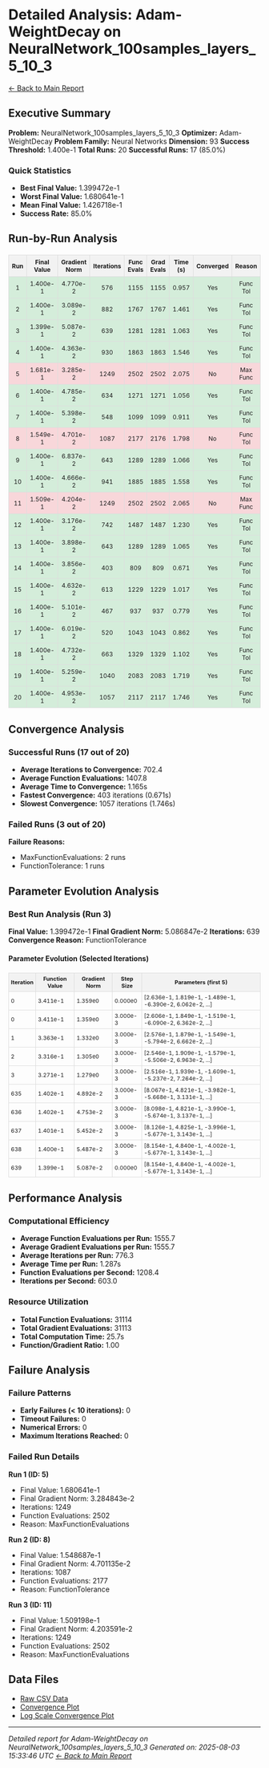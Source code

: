 # Detailed Analysis: Adam-WeightDecay on NeuralNetwork_100samples_layers_5_10_3
[← Back to Main Report](benchmark_report.md)
## Executive Summary
**Problem:** NeuralNetwork_100samples_layers_5_10_3
**Optimizer:** Adam-WeightDecay
**Problem Family:** Neural Networks
**Dimension:** 93
**Success Threshold:** 1.400e-1
**Total Runs:** 20
**Successful Runs:** 17 (85.0%)

### Quick Statistics
* **Best Final Value:** 1.399472e-1
* **Worst Final Value:** 1.680641e-1
* **Mean Final Value:** 1.426718e-1
* **Success Rate:** 85.0%


## Run-by-Run Analysis
<table style="border-collapse: collapse; width: 100%; margin: 20px 0; font-size: 12px;">
<tr style="background-color: #f2f2f2;">
<th style="border: 1px solid #ddd; padding: 6px; text-align: center;">Run</th>
<th style="border: 1px solid #ddd; padding: 6px; text-align: center;">Final Value</th>
<th style="border: 1px solid #ddd; padding: 6px; text-align: center;">Gradient Norm</th>
<th style="border: 1px solid #ddd; padding: 6px; text-align: center;">Iterations</th>
<th style="border: 1px solid #ddd; padding: 6px; text-align: center;">Func Evals</th>
<th style="border: 1px solid #ddd; padding: 6px; text-align: center;">Grad Evals</th>
<th style="border: 1px solid #ddd; padding: 6px; text-align: center;">Time (s)</th>
<th style="border: 1px solid #ddd; padding: 6px; text-align: center;">Converged</th>
<th style="border: 1px solid #ddd; padding: 6px; text-align: center;">Reason</th>
</tr>
<tr style="background-color: #d4edda;">
<td style="border: 1px solid #ddd; padding: 6px; text-align: center;">1</td>
<td style="border: 1px solid #ddd; padding: 6px; text-align: center;">1.400e-1</td>
<td style="border: 1px solid #ddd; padding: 6px; text-align: center;">4.770e-2</td>
<td style="border: 1px solid #ddd; padding: 6px; text-align: center;">576</td>
<td style="border: 1px solid #ddd; padding: 6px; text-align: center;">1155</td>
<td style="border: 1px solid #ddd; padding: 6px; text-align: center;">1155</td>
<td style="border: 1px solid #ddd; padding: 6px; text-align: center;">0.957</td>
<td style="border: 1px solid #ddd; padding: 6px; text-align: center;">Yes</td>
<td style="border: 1px solid #ddd; padding: 6px; text-align: center;">Func Tol</td>
</tr>
<tr style="background-color: #d4edda;">
<td style="border: 1px solid #ddd; padding: 6px; text-align: center;">2</td>
<td style="border: 1px solid #ddd; padding: 6px; text-align: center;">1.400e-1</td>
<td style="border: 1px solid #ddd; padding: 6px; text-align: center;">3.089e-2</td>
<td style="border: 1px solid #ddd; padding: 6px; text-align: center;">882</td>
<td style="border: 1px solid #ddd; padding: 6px; text-align: center;">1767</td>
<td style="border: 1px solid #ddd; padding: 6px; text-align: center;">1767</td>
<td style="border: 1px solid #ddd; padding: 6px; text-align: center;">1.461</td>
<td style="border: 1px solid #ddd; padding: 6px; text-align: center;">Yes</td>
<td style="border: 1px solid #ddd; padding: 6px; text-align: center;">Func Tol</td>
</tr>
<tr style="background-color: #d4edda;">
<td style="border: 1px solid #ddd; padding: 6px; text-align: center;">3</td>
<td style="border: 1px solid #ddd; padding: 6px; text-align: center;">1.399e-1</td>
<td style="border: 1px solid #ddd; padding: 6px; text-align: center;">5.087e-2</td>
<td style="border: 1px solid #ddd; padding: 6px; text-align: center;">639</td>
<td style="border: 1px solid #ddd; padding: 6px; text-align: center;">1281</td>
<td style="border: 1px solid #ddd; padding: 6px; text-align: center;">1281</td>
<td style="border: 1px solid #ddd; padding: 6px; text-align: center;">1.063</td>
<td style="border: 1px solid #ddd; padding: 6px; text-align: center;">Yes</td>
<td style="border: 1px solid #ddd; padding: 6px; text-align: center;">Func Tol</td>
</tr>
<tr style="background-color: #d4edda;">
<td style="border: 1px solid #ddd; padding: 6px; text-align: center;">4</td>
<td style="border: 1px solid #ddd; padding: 6px; text-align: center;">1.400e-1</td>
<td style="border: 1px solid #ddd; padding: 6px; text-align: center;">4.363e-2</td>
<td style="border: 1px solid #ddd; padding: 6px; text-align: center;">930</td>
<td style="border: 1px solid #ddd; padding: 6px; text-align: center;">1863</td>
<td style="border: 1px solid #ddd; padding: 6px; text-align: center;">1863</td>
<td style="border: 1px solid #ddd; padding: 6px; text-align: center;">1.546</td>
<td style="border: 1px solid #ddd; padding: 6px; text-align: center;">Yes</td>
<td style="border: 1px solid #ddd; padding: 6px; text-align: center;">Func Tol</td>
</tr>
<tr style="background-color: #f8d7da;">
<td style="border: 1px solid #ddd; padding: 6px; text-align: center;">5</td>
<td style="border: 1px solid #ddd; padding: 6px; text-align: center;">1.681e-1</td>
<td style="border: 1px solid #ddd; padding: 6px; text-align: center;">3.285e-2</td>
<td style="border: 1px solid #ddd; padding: 6px; text-align: center;">1249</td>
<td style="border: 1px solid #ddd; padding: 6px; text-align: center;">2502</td>
<td style="border: 1px solid #ddd; padding: 6px; text-align: center;">2502</td>
<td style="border: 1px solid #ddd; padding: 6px; text-align: center;">2.075</td>
<td style="border: 1px solid #ddd; padding: 6px; text-align: center;">No</td>
<td style="border: 1px solid #ddd; padding: 6px; text-align: center;">Max Func</td>
</tr>
<tr style="background-color: #d4edda;">
<td style="border: 1px solid #ddd; padding: 6px; text-align: center;">6</td>
<td style="border: 1px solid #ddd; padding: 6px; text-align: center;">1.400e-1</td>
<td style="border: 1px solid #ddd; padding: 6px; text-align: center;">4.785e-2</td>
<td style="border: 1px solid #ddd; padding: 6px; text-align: center;">634</td>
<td style="border: 1px solid #ddd; padding: 6px; text-align: center;">1271</td>
<td style="border: 1px solid #ddd; padding: 6px; text-align: center;">1271</td>
<td style="border: 1px solid #ddd; padding: 6px; text-align: center;">1.056</td>
<td style="border: 1px solid #ddd; padding: 6px; text-align: center;">Yes</td>
<td style="border: 1px solid #ddd; padding: 6px; text-align: center;">Func Tol</td>
</tr>
<tr style="background-color: #d4edda;">
<td style="border: 1px solid #ddd; padding: 6px; text-align: center;">7</td>
<td style="border: 1px solid #ddd; padding: 6px; text-align: center;">1.400e-1</td>
<td style="border: 1px solid #ddd; padding: 6px; text-align: center;">5.398e-2</td>
<td style="border: 1px solid #ddd; padding: 6px; text-align: center;">548</td>
<td style="border: 1px solid #ddd; padding: 6px; text-align: center;">1099</td>
<td style="border: 1px solid #ddd; padding: 6px; text-align: center;">1099</td>
<td style="border: 1px solid #ddd; padding: 6px; text-align: center;">0.911</td>
<td style="border: 1px solid #ddd; padding: 6px; text-align: center;">Yes</td>
<td style="border: 1px solid #ddd; padding: 6px; text-align: center;">Func Tol</td>
</tr>
<tr style="background-color: #f8d7da;">
<td style="border: 1px solid #ddd; padding: 6px; text-align: center;">8</td>
<td style="border: 1px solid #ddd; padding: 6px; text-align: center;">1.549e-1</td>
<td style="border: 1px solid #ddd; padding: 6px; text-align: center;">4.701e-2</td>
<td style="border: 1px solid #ddd; padding: 6px; text-align: center;">1087</td>
<td style="border: 1px solid #ddd; padding: 6px; text-align: center;">2177</td>
<td style="border: 1px solid #ddd; padding: 6px; text-align: center;">2176</td>
<td style="border: 1px solid #ddd; padding: 6px; text-align: center;">1.798</td>
<td style="border: 1px solid #ddd; padding: 6px; text-align: center;">No</td>
<td style="border: 1px solid #ddd; padding: 6px; text-align: center;">Func Tol</td>
</tr>
<tr style="background-color: #d4edda;">
<td style="border: 1px solid #ddd; padding: 6px; text-align: center;">9</td>
<td style="border: 1px solid #ddd; padding: 6px; text-align: center;">1.400e-1</td>
<td style="border: 1px solid #ddd; padding: 6px; text-align: center;">6.837e-2</td>
<td style="border: 1px solid #ddd; padding: 6px; text-align: center;">643</td>
<td style="border: 1px solid #ddd; padding: 6px; text-align: center;">1289</td>
<td style="border: 1px solid #ddd; padding: 6px; text-align: center;">1289</td>
<td style="border: 1px solid #ddd; padding: 6px; text-align: center;">1.066</td>
<td style="border: 1px solid #ddd; padding: 6px; text-align: center;">Yes</td>
<td style="border: 1px solid #ddd; padding: 6px; text-align: center;">Func Tol</td>
</tr>
<tr style="background-color: #d4edda;">
<td style="border: 1px solid #ddd; padding: 6px; text-align: center;">10</td>
<td style="border: 1px solid #ddd; padding: 6px; text-align: center;">1.400e-1</td>
<td style="border: 1px solid #ddd; padding: 6px; text-align: center;">4.666e-2</td>
<td style="border: 1px solid #ddd; padding: 6px; text-align: center;">941</td>
<td style="border: 1px solid #ddd; padding: 6px; text-align: center;">1885</td>
<td style="border: 1px solid #ddd; padding: 6px; text-align: center;">1885</td>
<td style="border: 1px solid #ddd; padding: 6px; text-align: center;">1.558</td>
<td style="border: 1px solid #ddd; padding: 6px; text-align: center;">Yes</td>
<td style="border: 1px solid #ddd; padding: 6px; text-align: center;">Func Tol</td>
</tr>
<tr style="background-color: #f8d7da;">
<td style="border: 1px solid #ddd; padding: 6px; text-align: center;">11</td>
<td style="border: 1px solid #ddd; padding: 6px; text-align: center;">1.509e-1</td>
<td style="border: 1px solid #ddd; padding: 6px; text-align: center;">4.204e-2</td>
<td style="border: 1px solid #ddd; padding: 6px; text-align: center;">1249</td>
<td style="border: 1px solid #ddd; padding: 6px; text-align: center;">2502</td>
<td style="border: 1px solid #ddd; padding: 6px; text-align: center;">2502</td>
<td style="border: 1px solid #ddd; padding: 6px; text-align: center;">2.065</td>
<td style="border: 1px solid #ddd; padding: 6px; text-align: center;">No</td>
<td style="border: 1px solid #ddd; padding: 6px; text-align: center;">Max Func</td>
</tr>
<tr style="background-color: #d4edda;">
<td style="border: 1px solid #ddd; padding: 6px; text-align: center;">12</td>
<td style="border: 1px solid #ddd; padding: 6px; text-align: center;">1.400e-1</td>
<td style="border: 1px solid #ddd; padding: 6px; text-align: center;">3.176e-2</td>
<td style="border: 1px solid #ddd; padding: 6px; text-align: center;">742</td>
<td style="border: 1px solid #ddd; padding: 6px; text-align: center;">1487</td>
<td style="border: 1px solid #ddd; padding: 6px; text-align: center;">1487</td>
<td style="border: 1px solid #ddd; padding: 6px; text-align: center;">1.230</td>
<td style="border: 1px solid #ddd; padding: 6px; text-align: center;">Yes</td>
<td style="border: 1px solid #ddd; padding: 6px; text-align: center;">Func Tol</td>
</tr>
<tr style="background-color: #d4edda;">
<td style="border: 1px solid #ddd; padding: 6px; text-align: center;">13</td>
<td style="border: 1px solid #ddd; padding: 6px; text-align: center;">1.400e-1</td>
<td style="border: 1px solid #ddd; padding: 6px; text-align: center;">3.898e-2</td>
<td style="border: 1px solid #ddd; padding: 6px; text-align: center;">643</td>
<td style="border: 1px solid #ddd; padding: 6px; text-align: center;">1289</td>
<td style="border: 1px solid #ddd; padding: 6px; text-align: center;">1289</td>
<td style="border: 1px solid #ddd; padding: 6px; text-align: center;">1.065</td>
<td style="border: 1px solid #ddd; padding: 6px; text-align: center;">Yes</td>
<td style="border: 1px solid #ddd; padding: 6px; text-align: center;">Func Tol</td>
</tr>
<tr style="background-color: #d4edda;">
<td style="border: 1px solid #ddd; padding: 6px; text-align: center;">14</td>
<td style="border: 1px solid #ddd; padding: 6px; text-align: center;">1.400e-1</td>
<td style="border: 1px solid #ddd; padding: 6px; text-align: center;">3.856e-2</td>
<td style="border: 1px solid #ddd; padding: 6px; text-align: center;">403</td>
<td style="border: 1px solid #ddd; padding: 6px; text-align: center;">809</td>
<td style="border: 1px solid #ddd; padding: 6px; text-align: center;">809</td>
<td style="border: 1px solid #ddd; padding: 6px; text-align: center;">0.671</td>
<td style="border: 1px solid #ddd; padding: 6px; text-align: center;">Yes</td>
<td style="border: 1px solid #ddd; padding: 6px; text-align: center;">Func Tol</td>
</tr>
<tr style="background-color: #d4edda;">
<td style="border: 1px solid #ddd; padding: 6px; text-align: center;">15</td>
<td style="border: 1px solid #ddd; padding: 6px; text-align: center;">1.400e-1</td>
<td style="border: 1px solid #ddd; padding: 6px; text-align: center;">4.632e-2</td>
<td style="border: 1px solid #ddd; padding: 6px; text-align: center;">613</td>
<td style="border: 1px solid #ddd; padding: 6px; text-align: center;">1229</td>
<td style="border: 1px solid #ddd; padding: 6px; text-align: center;">1229</td>
<td style="border: 1px solid #ddd; padding: 6px; text-align: center;">1.017</td>
<td style="border: 1px solid #ddd; padding: 6px; text-align: center;">Yes</td>
<td style="border: 1px solid #ddd; padding: 6px; text-align: center;">Func Tol</td>
</tr>
<tr style="background-color: #d4edda;">
<td style="border: 1px solid #ddd; padding: 6px; text-align: center;">16</td>
<td style="border: 1px solid #ddd; padding: 6px; text-align: center;">1.400e-1</td>
<td style="border: 1px solid #ddd; padding: 6px; text-align: center;">5.101e-2</td>
<td style="border: 1px solid #ddd; padding: 6px; text-align: center;">467</td>
<td style="border: 1px solid #ddd; padding: 6px; text-align: center;">937</td>
<td style="border: 1px solid #ddd; padding: 6px; text-align: center;">937</td>
<td style="border: 1px solid #ddd; padding: 6px; text-align: center;">0.779</td>
<td style="border: 1px solid #ddd; padding: 6px; text-align: center;">Yes</td>
<td style="border: 1px solid #ddd; padding: 6px; text-align: center;">Func Tol</td>
</tr>
<tr style="background-color: #d4edda;">
<td style="border: 1px solid #ddd; padding: 6px; text-align: center;">17</td>
<td style="border: 1px solid #ddd; padding: 6px; text-align: center;">1.400e-1</td>
<td style="border: 1px solid #ddd; padding: 6px; text-align: center;">6.019e-2</td>
<td style="border: 1px solid #ddd; padding: 6px; text-align: center;">520</td>
<td style="border: 1px solid #ddd; padding: 6px; text-align: center;">1043</td>
<td style="border: 1px solid #ddd; padding: 6px; text-align: center;">1043</td>
<td style="border: 1px solid #ddd; padding: 6px; text-align: center;">0.862</td>
<td style="border: 1px solid #ddd; padding: 6px; text-align: center;">Yes</td>
<td style="border: 1px solid #ddd; padding: 6px; text-align: center;">Func Tol</td>
</tr>
<tr style="background-color: #d4edda;">
<td style="border: 1px solid #ddd; padding: 6px; text-align: center;">18</td>
<td style="border: 1px solid #ddd; padding: 6px; text-align: center;">1.400e-1</td>
<td style="border: 1px solid #ddd; padding: 6px; text-align: center;">4.732e-2</td>
<td style="border: 1px solid #ddd; padding: 6px; text-align: center;">663</td>
<td style="border: 1px solid #ddd; padding: 6px; text-align: center;">1329</td>
<td style="border: 1px solid #ddd; padding: 6px; text-align: center;">1329</td>
<td style="border: 1px solid #ddd; padding: 6px; text-align: center;">1.102</td>
<td style="border: 1px solid #ddd; padding: 6px; text-align: center;">Yes</td>
<td style="border: 1px solid #ddd; padding: 6px; text-align: center;">Func Tol</td>
</tr>
<tr style="background-color: #d4edda;">
<td style="border: 1px solid #ddd; padding: 6px; text-align: center;">19</td>
<td style="border: 1px solid #ddd; padding: 6px; text-align: center;">1.400e-1</td>
<td style="border: 1px solid #ddd; padding: 6px; text-align: center;">5.259e-2</td>
<td style="border: 1px solid #ddd; padding: 6px; text-align: center;">1040</td>
<td style="border: 1px solid #ddd; padding: 6px; text-align: center;">2083</td>
<td style="border: 1px solid #ddd; padding: 6px; text-align: center;">2083</td>
<td style="border: 1px solid #ddd; padding: 6px; text-align: center;">1.719</td>
<td style="border: 1px solid #ddd; padding: 6px; text-align: center;">Yes</td>
<td style="border: 1px solid #ddd; padding: 6px; text-align: center;">Func Tol</td>
</tr>
<tr style="background-color: #d4edda;">
<td style="border: 1px solid #ddd; padding: 6px; text-align: center;">20</td>
<td style="border: 1px solid #ddd; padding: 6px; text-align: center;">1.400e-1</td>
<td style="border: 1px solid #ddd; padding: 6px; text-align: center;">4.953e-2</td>
<td style="border: 1px solid #ddd; padding: 6px; text-align: center;">1057</td>
<td style="border: 1px solid #ddd; padding: 6px; text-align: center;">2117</td>
<td style="border: 1px solid #ddd; padding: 6px; text-align: center;">2117</td>
<td style="border: 1px solid #ddd; padding: 6px; text-align: center;">1.746</td>
<td style="border: 1px solid #ddd; padding: 6px; text-align: center;">Yes</td>
<td style="border: 1px solid #ddd; padding: 6px; text-align: center;">Func Tol</td>
</tr>
</table>

## Convergence Analysis

### Successful Runs (17 out of 20)

* **Average Iterations to Convergence:** 702.4
* **Average Function Evaluations:** 1407.8
* **Average Time to Convergence:** 1.165s
* **Fastest Convergence:** 403 iterations (0.671s)
* **Slowest Convergence:** 1057 iterations (1.746s)

### Failed Runs (3 out of 20)

**Failure Reasons:**
- MaxFunctionEvaluations: 2 runs
- FunctionTolerance: 1 runs

## Parameter Evolution Analysis

### Best Run Analysis (Run 3)
**Final Value:** 1.399472e-1
**Final Gradient Norm:** 5.086847e-2
**Iterations:** 639
**Convergence Reason:** FunctionTolerance

#### Parameter Evolution (Selected Iterations)

<table style="border-collapse: collapse; width: 100%; margin: 20px 0; font-size: 11px;">
<tr style="background-color: #f2f2f2;">
<th style="border: 1px solid #ddd; padding: 4px;">Iteration</th>
<th style="border: 1px solid #ddd; padding: 4px;">Function Value</th>
<th style="border: 1px solid #ddd; padding: 4px;">Gradient Norm</th>
<th style="border: 1px solid #ddd; padding: 4px;">Step Size</th>
<th style="border: 1px solid #ddd; padding: 4px;">Parameters (first 5)</th>
</tr>
<tr><td style="border: 1px solid #ddd; padding: 4px;">0</td><td style="border: 1px solid #ddd; padding: 4px;">3.411e-1</td><td style="border: 1px solid #ddd; padding: 4px;">1.359e0</td><td style="border: 1px solid #ddd; padding: 4px;">0.000e0</td><td style="border: 1px solid #ddd; padding: 4px;">[2.636e-1, 1.819e-1, -1.489e-1, -6.390e-2, 6.062e-2, ...]</td></tr>
<tr><td style="border: 1px solid #ddd; padding: 4px;">0</td><td style="border: 1px solid #ddd; padding: 4px;">3.411e-1</td><td style="border: 1px solid #ddd; padding: 4px;">1.359e0</td><td style="border: 1px solid #ddd; padding: 4px;">3.000e-3</td><td style="border: 1px solid #ddd; padding: 4px;">[2.606e-1, 1.849e-1, -1.519e-1, -6.090e-2, 6.362e-2, ...]</td></tr>
<tr><td style="border: 1px solid #ddd; padding: 4px;">1</td><td style="border: 1px solid #ddd; padding: 4px;">3.363e-1</td><td style="border: 1px solid #ddd; padding: 4px;">1.332e0</td><td style="border: 1px solid #ddd; padding: 4px;">3.000e-3</td><td style="border: 1px solid #ddd; padding: 4px;">[2.576e-1, 1.879e-1, -1.549e-1, -5.794e-2, 6.662e-2, ...]</td></tr>
<tr><td style="border: 1px solid #ddd; padding: 4px;">2</td><td style="border: 1px solid #ddd; padding: 4px;">3.316e-1</td><td style="border: 1px solid #ddd; padding: 4px;">1.305e0</td><td style="border: 1px solid #ddd; padding: 4px;">3.000e-3</td><td style="border: 1px solid #ddd; padding: 4px;">[2.546e-1, 1.909e-1, -1.579e-1, -5.506e-2, 6.963e-2, ...]</td></tr>
<tr><td style="border: 1px solid #ddd; padding: 4px;">3</td><td style="border: 1px solid #ddd; padding: 4px;">3.271e-1</td><td style="border: 1px solid #ddd; padding: 4px;">1.279e0</td><td style="border: 1px solid #ddd; padding: 4px;">3.000e-3</td><td style="border: 1px solid #ddd; padding: 4px;">[2.516e-1, 1.939e-1, -1.609e-1, -5.237e-2, 7.264e-2, ...]</td></tr>
<tr><td style="border: 1px solid #ddd; padding: 4px;">635</td><td style="border: 1px solid #ddd; padding: 4px;">1.402e-1</td><td style="border: 1px solid #ddd; padding: 4px;">4.892e-2</td><td style="border: 1px solid #ddd; padding: 4px;">3.000e-3</td><td style="border: 1px solid #ddd; padding: 4px;">[8.067e-1, 4.821e-1, -3.982e-1, -5.668e-1, 3.131e-1, ...]</td></tr>
<tr><td style="border: 1px solid #ddd; padding: 4px;">636</td><td style="border: 1px solid #ddd; padding: 4px;">1.402e-1</td><td style="border: 1px solid #ddd; padding: 4px;">4.753e-2</td><td style="border: 1px solid #ddd; padding: 4px;">3.000e-3</td><td style="border: 1px solid #ddd; padding: 4px;">[8.098e-1, 4.821e-1, -3.990e-1, -5.674e-1, 3.137e-1, ...]</td></tr>
<tr><td style="border: 1px solid #ddd; padding: 4px;">637</td><td style="border: 1px solid #ddd; padding: 4px;">1.401e-1</td><td style="border: 1px solid #ddd; padding: 4px;">5.452e-2</td><td style="border: 1px solid #ddd; padding: 4px;">3.000e-3</td><td style="border: 1px solid #ddd; padding: 4px;">[8.126e-1, 4.825e-1, -3.996e-1, -5.677e-1, 3.143e-1, ...]</td></tr>
<tr><td style="border: 1px solid #ddd; padding: 4px;">638</td><td style="border: 1px solid #ddd; padding: 4px;">1.400e-1</td><td style="border: 1px solid #ddd; padding: 4px;">5.487e-2</td><td style="border: 1px solid #ddd; padding: 4px;">3.000e-3</td><td style="border: 1px solid #ddd; padding: 4px;">[8.154e-1, 4.840e-1, -4.002e-1, -5.677e-1, 3.143e-1, ...]</td></tr>
<tr><td style="border: 1px solid #ddd; padding: 4px;">639</td><td style="border: 1px solid #ddd; padding: 4px;">1.399e-1</td><td style="border: 1px solid #ddd; padding: 4px;">5.087e-2</td><td style="border: 1px solid #ddd; padding: 4px;">0.000e0</td><td style="border: 1px solid #ddd; padding: 4px;">[8.154e-1, 4.840e-1, -4.002e-1, -5.677e-1, 3.143e-1, ...]</td></tr>
</table>

## Performance Analysis

### Computational Efficiency
- **Average Function Evaluations per Run:** 1555.7
- **Average Gradient Evaluations per Run:** 1555.7
- **Average Iterations per Run:** 776.3
- **Average Time per Run:** 1.287s
- **Function Evaluations per Second:** 1208.4
- **Iterations per Second:** 603.0
### Resource Utilization
- **Total Function Evaluations:** 31114
- **Total Gradient Evaluations:** 31113
- **Total Computation Time:** 25.7s
- **Function/Gradient Ratio:** 1.00
## Failure Analysis

### Failure Patterns
- **Early Failures (< 10 iterations):** 0
- **Timeout Failures:** 0
- **Numerical Errors:** 0
- **Maximum Iterations Reached:** 0
### Failed Run Details

**Run 1 (ID: 5)**
- Final Value: 1.680641e-1
- Final Gradient Norm: 3.284843e-2
- Iterations: 1249
- Function Evaluations: 2502
- Reason: MaxFunctionEvaluations

**Run 2 (ID: 8)**
- Final Value: 1.548687e-1
- Final Gradient Norm: 4.701135e-2
- Iterations: 1087
- Function Evaluations: 2177
- Reason: FunctionTolerance

**Run 3 (ID: 11)**
- Final Value: 1.509198e-1
- Final Gradient Norm: 4.203591e-2
- Iterations: 1249
- Function Evaluations: 2502
- Reason: MaxFunctionEvaluations



## Data Files
* [Raw CSV Data](../data/problems/NeuralNetwork_100samples_layers_5_10_3_results.csv)
* [Convergence Plot](../plots/NeuralNetwork_100samples_layers_5_10_3.png)
* [Log Scale Convergence Plot](../plots/NeuralNetwork_100samples_layers_5_10_3_log.png)


---
*Detailed report for Adam-WeightDecay on NeuralNetwork_100samples_layers_5_10_3*
*Generated on: 2025-08-03 15:33:46 UTC*
*[← Back to Main Report](../benchmark_report.md)*
